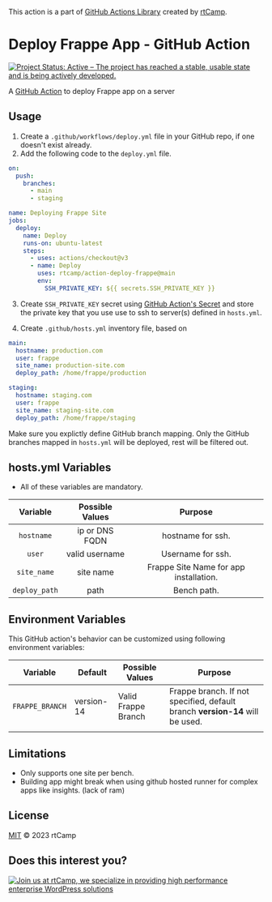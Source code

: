 This action is a part of [GitHub Actions Library](https://github.com/rtCamp/github-actions-library/) created
by [rtCamp](https://github.com/rtCamp/).

# Deploy Frappe App - GitHub Action

[![Project Status: Active – The project has reached a stable, usable state and is being actively developed.](https://www.repostatus.org/badges/latest/active.svg)](https://www.repostatus.org/#active)

A [GitHub Action](https://github.com/features/actions) to deploy Frappe app on a server


## Usage

1. Create a `.github/workflows/deploy.yml` file in your GitHub repo, if one doesn't exist already.
2. Add the following code to the `deploy.yml` file.

```yml
on: 
  push:
    branches:
      - main
      - staging

name: Deploying Frappe Site
jobs:
  deploy:
    name: Deploy
    runs-on: ubuntu-latest
    steps:
      - uses: actions/checkout@v3
      - name: Deploy
        uses: rtcamp/action-deploy-frappe@main
        env:
          SSH_PRIVATE_KEY: ${{ secrets.SSH_PRIVATE_KEY }}
```

3. Create `SSH_PRIVATE_KEY` secret
   using [GitHub Action's Secret](https://developer.github.com/actions/creating-workflows/storing-secrets) and store the
   private key that you use use to ssh to server(s) defined in `hosts.yml`.

4. Create `.github/hosts.yml` inventory file, based on 

```yml
main:
  hostname: production.com 
  user: frappe
  site_name: production-site.com
  deploy_path: /home/frappe/production

staging:
  hostname: staging.com 
  user: frappe
  site_name: staging-site.com
  deploy_path: /home/frappe/staging

```

Make sure you explictly define GitHub branch mapping. Only the GitHub branches mapped in `hosts.yml` will be deployed, rest will be filtered out.

## hosts.yml Variables
- All of these variables are mandatory.

| Variable      | Possible Values | Purpose                                |
|:-------------:|:---------------:|:--------------------------------------:|
| `hostname`    | ip or DNS FQDN  | hostname for ssh.                      |
| `user`        | valid username  | Username for ssh.                      |
| `site_name`   | site name       | Frappe Site Name for app installation. |
| `deploy_path` | path            | Bench path.                            |


## Environment Variables

This GitHub action's behavior can be customized using following environment variables:

| Variable        | Default    | Possible  Values    | Purpose                                                                      |
|-----------------|------------|---------------------|------------------------------------------------------------------------------|
| `FRAPPE_BRANCH` | version-14 | Valid Frappe Branch | Frappe branch. If not specified, default branch **version-14** will be used. |
|                 |            |                     |                                                                              |

## Limitations

- Only supports one site per bench.
- Building app might break when using github hosted runner for complex apps like insights. (lack of ram)

## License

[MIT](LICENSE) © 2023 rtCamp

## Does this interest you?

<a href="https://rtcamp.com/"><img src="https://rtcamp.com/wp-content/uploads/sites/2/2019/04/github-banner@2x.png" alt="Join us at rtCamp, we specialize in providing high performance enterprise WordPress solutions"></a>
